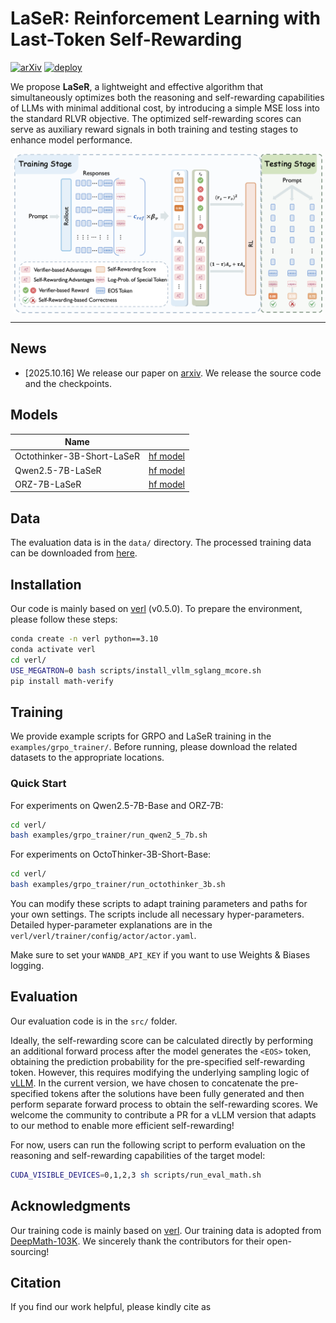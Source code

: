 # LaSeR: Reinforcement Learning with Last-Token Self-Rewarding
[![arXiv](https://img.shields.io/badge/arXiv-2505.00662-red.svg)](https://arxiv.org/abs/2505.00662)
[![deploy](https://img.shields.io/badge/Hugging%20Face-LaSeR-Models)](https://huggingface.co/collections/Keven16/laser-68eddd427d58817e2b09373a)


We propose **LaSeR**, a lightweight and effective algorithm that simultaneously optimizes both the reasoning and self-rewarding capabilities of LLMs with minimal additional cost, by introducing a simple MSE loss into the standard RLVR objective. The optimized self-rewarding scores can serve as auxiliary reward signals in both training and testing stages to enhance model performance.

<div style="display: flex; justify-content: center; flex-wrap: wrap;">
    <img src="./imgs/laser.png" style="width: 98%" />
</div>

---------

## News
- [2025.10.16] We release our paper on [arxiv](https://arxiv.org/pdf/2505.00662). We release the source code and the checkpoints.


## Models
|           Name         |   |
|------------------------|:------|
| Octothinker-3B-Short-LaSeR  | [hf model](https://huggingface.co/Keven16/OctoThinker-3B-Short-LaSeR)   |
| Qwen2.5-7B-LaSeR | [hf model](https://huggingface.co/Keven16/Qwen2.5-7B-LaSeR) |
| ORZ-7B-LaSeR | [hf model](https://huggingface.co/Keven16/ORZ-7B-LaSeR) |

## Data
The evaluation data is in the ``data/`` directory. The processed training data can be downloaded from [here](https://huggingface.co/datasets/Keven16/LaSeR_training_data).

## Installation
Our code is mainly based on [verl](https://github.com/volcengine/verl) (v0.5.0). To prepare the environment, please follow these steps:
```bash
conda create -n verl python==3.10
conda activate verl
cd verl/
USE_MEGATRON=0 bash scripts/install_vllm_sglang_mcore.sh
pip install math-verify
```

## Training

We provide example scripts for GRPO and LaSeR training in the `examples/grpo_trainer/`. Before running, please download the related datasets to the appropriate locations.

### Quick Start

For experiments on Qwen2.5-7B-Base and ORZ-7B:
```bash
cd verl/
bash examples/grpo_trainer/run_qwen2_5_7b.sh
```

For experiments on OctoThinker-3B-Short-Base:
```bash
cd verl/
bash examples/grpo_trainer/run_octothinker_3b.sh
```

You can modify these scripts to adapt training parameters and paths for your own settings. The scripts include all necessary hyper-parameters. Detailed hyper-parameter explanations are in the ```verl/verl/trainer/config/actor/actor.yaml```.

Make sure to set your `WANDB_API_KEY` if you want to use Weights & Biases logging.


## Evaluation
Our evaluation code is in the ``src/`` folder. 

Ideally, the self-rewarding score can be calculated directly by performing an additional forward process after the model generates the `<EOS>` token, obtaining the prediction probability for the pre-specified self-rewarding token. However, this requires modifying the underlying sampling logic of [vLLM](https://github.com/vllm-project/vllm). In the current version, we have chosen to concatenate the pre-specified tokens after the solutions have been fully generated and then perform separate forward process to obtain the self-rewarding scores. We welcome the community to contribute a PR for a vLLM version that adapts to our method to enable more efficient self-rewarding!

For now, users can run the following script to perform evaluation on the reasoning and self-rewarding capabilities of the target model:
```bash
CUDA_VISIBLE_DEVICES=0,1,2,3 sh scripts/run_eval_math.sh
```

## Acknowledgments
Our training code is mainly based on [verl](https://github.com/volcengine/verl). Our training data is adopted from [DeepMath-103K](https://github.com/zwhe99/DeepMath). We sincerely thank the contributors for their open-sourcing!



## Citation
If you find our work helpful, please kindly cite as
```bibtex

```